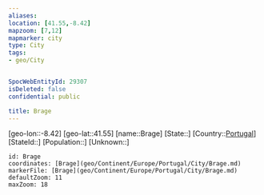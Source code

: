 ```yaml
---
aliases: 
location: [41.55,-8.42]
mapzoom: [7,12] 
mapmarker: city 
type: City
tags:
- geo/City


SpocWebEntityId: 29307
isDeleted: false
confidential: public

title: Brage
---
```

[geo-lon::-8.42]
[geo-lat::41.55]
[name::Brage]
[State::]
[Country::[Portugal](geo/Continent/Europe/Portugal.md)]
[StateId::]
[Population::]
[Unknown::]


```leaflet
id: Brage
coordinates: [Brage](geo/Continent/Europe/Portugal/City/Brage.md)
markerFile: [Brage](geo/Continent/Europe/Portugal/City/Brage.md)
defaultZoom: 11 
maxZoom: 18
```


